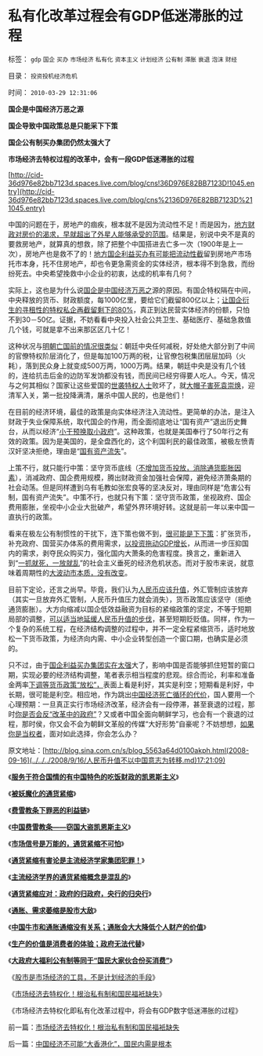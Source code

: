 # 私有化改革过程会有GDP低迷滞胀的过程

标签： `gdp` `国企` `买办` `市场经济` `私有化` `资本主义` `计划经济` `公有制` `滞胀` `衰退` `泡沫` `财经` 

目录： `投资投机经济危机`

时间： `2010-03-29 12:31:06`

**国企是中国经济万恶之源**

**国企导致中国政策总是只能采下下策**

**国企公有制买办集团仍然太强大了**

**市场经济去特权过程的改革中，会有一段GDP低迷滞胀的过程**

[http://cid-36d976e82bb7123d.spaces.live.com/blog/cns!36D976E82BB7123D!1045.entry](http://cid-36d976e82bb7123d.spaces.live.com/blog/cns%2136D976E82BB7123D%211045.entry)

中国的问题在于，房地产的痼疾，根本就不是因为流动性不足！而是因为，[地方财政对房价的渴求，早就超出了外星人能够承受的范围](../../../2008/7/4/三个坏蛋政策博羿老百姓承受高房价危机全部代价.md)。结果是，别说中央不是真的要救房地产，就算真的想救，除了把整个中国搭进去亡多一次（1900年是上一次），房地产也是救不了的！[地方国企利益买办有可能把流动性截](../../../2009/4/22/费雪教条之通货紧缩有害论背后的资产利益链.md)留到房地产市场托市本身，托不住房地产，却也令更急需资金的实体经济，根本得不到急救，而纷纷死去。中央希望挽救中小企业的初衷，达成的机率有几何？

实际上，这也是为什么说[国企是中国经济万恶之](../../../2008/9/15/三鹿事件多层次危机处理中挖掘根源.md)源的原因。有国企特权隔在中间，中央释放的货币、财政额度，每1000亿里，要给它们截留800亿以上；[让国企衍生的寻租性的特权私企再截留剩下的80%](../../../2009/8/14/特权民企距离俄国式寡头有多远？.md)，真正到达民营实体经济的份额，只怕不到30－50亿。证据，不妨看看中央投入社会公共卫生、基础医疗、基础急救值几个钱，可就是拿不出来那区区几十亿！

这种状况与[明朝亡国前的情况很类似](../../../2008/11/3/亡于内需不振！今天仍是明朝吗？.md)：朝廷中央任何减税，好处绝大部分到了中间的官僚特权阶层消化了，但是每加100万两的税，让官僚包税集团层层加码（火耗），落到民众身上就变成500万两，1000万两。结果，朝廷中央是没有几个钱的，连给抗击后金的边防军发饷都没有钱，而民间已经穷得要人吃人。今天，情况与之何其相似？国家让这些爱国的[世袭特权人士](../../../2010/3/2/封建社会的权力世袭.md)败坏了，就[大帽子害死袁崇焕](../../../2009/7/9/热衷历史意识形态党争的现实利益是什么？.md)，迎清军入关，第一批投降满清，屠杀中国人民的，也是他们！

在目前的经济环境，最佳的政策是向实体经济注入流动性。更简单的办法，是注入财政于失业保障系统，取代国企的作用，而全面彻底地让“国有资产”退出历史舞台，从而以经济“[小干预换取小政府](../../../2008/5/18/小政府，并不是弱小的政府.md)”。这种政策，也就是美国奉行了50年行之有效的政策。因为是美国的，是全盘西化的，这个利国利民的最佳政策，被极左愤青汉奸坚决拒绝，理由是“[国有资产流失](http://hi.baidu.com/darthchn/blog/item/42904e37c8a0d1380a55a9ab.html)”。

上策不行，就只能行中策：坚守货币底线（[不增加货币投放，消除通货膨胀因素](../../../2010/3/26/计划经济阶段“泡沫牛市”将依旧.md)），消减政府、国企费用规模，腾出财政资金加强社会保障，避免经济萧条期的社会动荡。但是同样遭到乌有毛教如张宏良等的坚决反对，理由同样是“危害公有制，国有资产流失”。中策不行，也就只有下策：坚守货币政策，坐视政府、国企费用膨胀，坐视中小企业大批破产，希望外界环境好转。这就是前一年以来中国一直执行的政策。

看来在极左公有制惯性的干扰下，连下策也做不到，[很可能是下下策](../../../2008/10/8/应对经济危机政策会出“下下策”.md)：扩张货币，补充政府、国营买办体系的费用需求，[以投资拖动GDP增长](../../../2008/8/25/价值守恒定律：交换决定价值，政府采购与泡沫GDP.md)，从而进一步压抑国内的需求，剥夺民众购买力，强化国内大萧条的危害程度。换言之，重新进入到“[一抓就死，一放就乱](../../../2009/7/21/科斯定理之中国定律和科学的发展观.md)”的社会主义垂死的经济危机状态。而对于股市来说，就意味着周期性的[大波动市本质，没有改变](../../../2007/9/1/中国股市是一个形成最大差价为目的的波段行情的市场.md)。

目前下定论，还言之尚早。毕竟，我们认为[人民币应该升值](../../../2010/3/18/人民币升值论“说不”太有面子了.md)，外汇管制应该放弃（其实一旦放弃外汇管制，人民币升值压力就会消失），货币政策应该坚守（拒绝通货膨胀）。大方向缩减以国企低效益融资为目标的紧缩政策的坚定，不等于短期局部的调整，[可以适当地延缓人民币升值的步伐](../../../2008/4/13/民主方式博羿出人民币升值最佳的妥协方案.md)，甚至短期贬贬值。同样，作为一个复杂的系统工程，在经济结构调整的过程中，并不一定全程紧缩货币，适时地放松一下货币政策，为经济向内需、中小企业转型创造一个窗口期，也确实是必须的。

只不过，由于[国企利益买办集团实在太强](http://darthvad.blog.sohu.com/130601459.html)大了，影响中国是否能够抓住短暂的窗口期，实现必要的经济结构调整，笔者表示相当程度的悲观。综合而论，利率和准备金两率[下调等货币政策“放松”，](../../../2008/6/2/横眉冷对资本利益呼吁，坚守从紧货币政策.md)表面上看是利好，其实是利空；短期看是利好，中长期，很可能是利空。相应地，作为跳出[中国经济死亡循环的代价](../../../2009/10/24/《让县自明本志令》边界成本和死亡循环.md)，国人要用一个心理预期：一旦真正实行市场经济改革，经济会有一段停滞，甚至衰退的过程，那时[你是否会反“改革中的政府”](../../../2010/2/26/“反政府”是荒谬的.md)？又或者中国全面向朝鲜学习，也会有一个衰退的过程，那时侯，你又会不会为朝鲜文革般的传媒“大好形势”自豪呢？不妨想想，[如果你是当权者](../../../2009/8/29/当权者不可能是太左.md)，面对如此选择，你会怎么办？

原文地址：[http://blog.sina.com.cn/s/blog_5563a64d0100akph.html(2008-09-16](../../../2008/9/16/人民币升值不以中国意志为转移.md)17:21:09)

《[**服务于符合国情的有中国特色的吃饭财政的凯恩斯主义**](http://blog.sina.com.cn/s/blog_5563a64d0100cinq.html)》

《[**被妖魔化的通货紧缩**](../../../2009/4/19/被妖魔化的通货紧缩.md)》

《[**费雪教条下罪恶的利益链**](../../../2009/4/22/费雪教条之通货紧缩有害论背后的资产利益链.md)》

《[**中国费雪教条——窃国大盗凯恩斯主义**](../../../2009/4/24/费雪教条和凯恩斯主义.md)》

《[**市场信号是万能的，通货紧缩不可怕**](../../../2009/4/26/市场信号是万能的，通货紧缩不可怕.md)》

《[**通货紧缩有害论是主流经济学家集团犯罪！**](../../../2009/4/27/通货紧缩有害论和主流经济学家.md)》

《[**主流经济学界的通货紧缩概念是混乱的**](../../../2009/5/8/主流经济学界的通货紧缩概念是混乱的.md)》

《[**通货紧缩应对：政府的归政府，央行的归央行**](../../../2009/5/10/坚持市场经济思维看经济.md)》

《[**通胀、需求萎缩是股市大敌**](../../../2008/3/19/通胀、需求萎缩是大敌；货币政策从紧符合股民利益.md)》

《[**中国牛市和通胀通缩没有关系；通胀会大大降低个人财产的价值**](../../../2010/3/27/中牛市和通胀通缩没关系；通胀会降低私人财产价值.md)》

《[**生产的价值是消费者的体验；政府无法代替**](../../../2010/3/27/生产的价值是消费者的体验；政府无法代替.md)》

《[**大政府大福利公有制等同于“国民大家伙合份买消费”**](../../../2010/3/28/大政府大福利公有制等同于“国民大家伙合份买消费”.md)》

《[股市是市场经济的工具，不是计划经济的手段](../../../2010/3/28/股市是市场经济的工具，不是计划经济的手段.md)》

《[市场经济去特权化！根治私有制和国民福衹缺失](../../../2010/3/28/市场经济去特权化！根治私有制和国民福衹缺失.md)》

《市场经济去特权化即私有化改革过程中，将会有GDP数字低迷滞胀的过程》



前一篇：[市场经济去特权化！根治私有制和国民福衹缺失](../../../2010/3/28/市场经济去特权化！根治私有制和国民福衹缺失.md)

后一篇：[中国经济不可能“大香港化”，国民内需是根本](../../../2010/3/29/中国经济不可能“大香港化”，国民内需是根本.md)